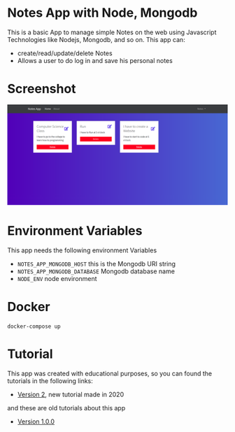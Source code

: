 # Notes App with Node, Mongodb
This is a basic App to manage simple Notes on the web using Javascript Technologies like Nodejs, Mongodb, and so on.
This app can:
- create/read/update/delete Notes
- Allows a user to do log in and save his personal notes

# Screenshot
![](docs/tasks.png)

# Environment Variables
This app needs the following environment Variables
* `NOTES_APP_MONGODB_HOST` this is the Mongodb URI string
* `NOTES_APP_MONGODB_DATABASE` Mongodb database name
* `NODE_ENV` node environment

# Docker
```
docker-compose up
```

# Tutorial
This app was created with educational purposes, so you can found the tutorials in the following links:
* [Version 2](https://www.youtube.com/playlist?list=PLo5lAe9kQrwqUEXK7oQbzv63KsdODzuAy), new tutorial made in 2020

and these are old tutorials about this app
* [Version 1.0.0](https://youtu.be/-bI0diefasA)
